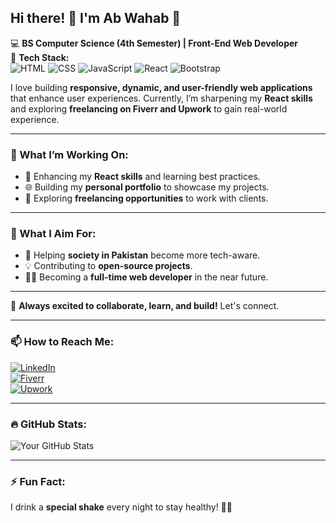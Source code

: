 ## Hi there! 👋 I'm Ab Wahab 🚀  
💻 **BS Computer Science (4th Semester) | Front-End Web Developer**  
📍 **Tech Stack:**  
![HTML](https://img.shields.io/badge/-HTML-orange) 
![CSS](https://img.shields.io/badge/-CSS-blue) 
![JavaScript](https://img.shields.io/badge/-JavaScript-yellow) 
![React](https://img.shields.io/badge/-React-blue) 
![Bootstrap](https://img.shields.io/badge/-Bootstrap-purple)  

I love building **responsive, dynamic, and user-friendly web applications** that enhance user experiences. Currently, I’m sharpening my **React skills** and exploring **freelancing on Fiverr and Upwork** to gain real-world experience.  

---

### 🔹 What I’m Working On:  
- 🚀 Enhancing my **React skills** and learning best practices.  
- 🌐 Building my **personal portfolio** to showcase my projects.  
- 💼 Exploring **freelancing opportunities** to work with clients.  

---

### 🔹 What I Aim For:  
- 📢 Helping **society in Pakistan** become more tech-aware.  
- 💡 Contributing to **open-source projects**.  
- 👨‍💻 Becoming a **full-time web developer** in the near future.  

---

🚀 **Always excited to collaborate, learn, and build!** Let's connect.  

---

### 📫 How to Reach Me:  
[![LinkedIn](https://img.shields.io/badge/-LinkedIn-blue?style=flat-square&logo=Linkedin&logoColor=white)](https://www.linkedin.com/in/abdul-wahab-705a5330b)  
[![Fiverr](https://img.shields.io/badge/-Fiverr-success?style=flat-square&logo=Fiverr&logoColor=white)](https://www.fiverr.com/imab_wahab)  
[![Upwork](https://img.shields.io/badge/-Upwork-brightgreen?style=flat-square&logo=Upwork&logoColor=white)](https://www.upwork.com/freelancers/your-profile)  

---

### 🔥 GitHub Stats:  
![Your GitHub Stats](https://github-readme-stats.vercel.app/api?username=imabwahab&show_icons=true&theme=radical)  

---

### ⚡ Fun Fact:  
I drink a **special shake** every night to stay healthy! 🥤😄  

